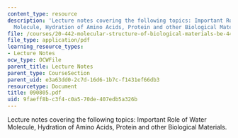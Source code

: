 ```yaml
---
content_type: resource
description: 'Lecture notes covering the following topics: Important Role of Water
  Molecule, Hydration of Amino Acids, Protein and other Biological Materials.'
file: /courses/20-442-molecular-structure-of-biological-materials-be-442-fall-2005/9faeff8bc3f4c0a570de407edb5a326b_090805.pdf
file_type: application/pdf
learning_resource_types:
- Lecture Notes
ocw_type: OCWFile
parent_title: Lecture Notes
parent_type: CourseSection
parent_uid: e3a63dd0-2c7d-16d6-1b7c-f1431ef66db3
resourcetype: Document
title: 090805.pdf
uid: 9faeff8b-c3f4-c0a5-70de-407edb5a326b
---
```

Lecture notes covering the following topics: Important Role of Water Molecule, Hydration of Amino Acids, Protein and other Biological Materials.

